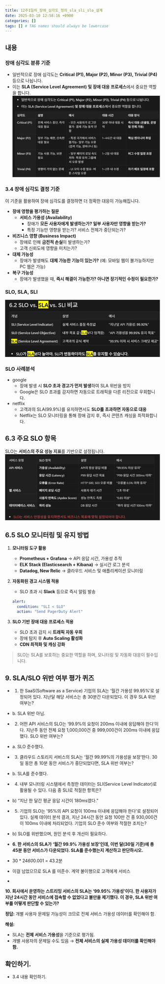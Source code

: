 ```yaml
---
title: 12주1일차_장애_심각도_정의_sla_sli_slo_설계
date: 2025-03-10 12:58:16 +0900
categories: []
tags: [] # TAG names should always be lowercase
---
```


## 내용
### **장애 심각도 분류 기준**

- 일반적으로 장애 심각도는 **Critical (P1), Major (P2), Minor (P3), Trivial (P4)** 등으로 나뉩니다.
- 이는 **SLA (Service Level Agreement) 및 장애 대응 프로세스**에서 중요한 역할을 합니다.
![](assets/img/posts/2025-03-10-21-12-51.png)


### 3.4 장애 심각도 결정 기준

이 기준을 활용하여 장애 심각도를 결정하면 더 정확한 대응이 가능해집니다.

- **장애 영향을 평가하는 질문**
    - **서비스 가용성 (Availability)**
        - 장애가 **모든 사용자에게 발생하는가? 일부 사용자만 영향을 받는가?**
        - 특정 기능만 영향을 받는가? 서비스 전체가 중단되는가?
- **비즈니스 영향 (Business Impact)**
    - 장애로 인해 **금전적 손실**이 발생하는가?
    - 고객 신뢰도에 영향을 미치는가?
- **대체 가능성**
    - 장애가 발생해도 **대체 가능한 기능이 있는가?** (예: 모바일 웹이 불가능하지만 PC 웹은 가능)
- **복구 가능성**
    - 장애가 발생했을 때, **즉시 해결이 가능한가? 아니면 장기적인 수정이 필요한가?**
### SLO, SLA, SLI
![](assets/img/posts/2025-03-10-21-27-15.png)

### SLO 사례분석
- google
  - 장애 발생 시 **SLO 초과 경고가 먼저 발생**하여 SLA 위반을 방지
  - Google은 SLO 초과를 감지하면 자동으로 트래픽을 다른 리전으로 우회합니다.
- netflix
  - 고객과의 SLA(99.9%)를 유지하면서도 **SLO를 초과하면 자동으로 대응**
  - Netflix는 SLO 모니터링을 통해 장애 감지 후, 즉시 콘텐츠 캐싱을 최적화합니다.

## 6.3 **주요 SLO 항목**

SLO는 **서비스의 주요 성능 지표**를 기반으로 설정됩니다.
![](assets/img/posts/2025-03-10-21-59-23.png)

## 6.5 **SLO 모니터링 및 유지 방법**

1. **모니터링 도구 활용**
    - **Prometheus + Grafana** → API 응답 시간, 가용성 추적
    - **ELK Stack (Elasticsearch + Kibana)** → 실시간 로그 분석
    - **Datadog, New Relic** → 클라우드 서비스 및 애플리케이션 모니터링
2. **자동화된 경고 시스템 적용**
    - SLO 초과 시 **Slack** 등으로 즉시 알림 발송

    ```yaml
    alert:
      condition: "SLI < SLO"
      action: "Send PagerDuty Alert"
    ```

3. **SLO 기반 장애 대응 프로세스 적용**
    - SLO 초과 감지 시 **트래픽 자동 우회**
    - 장애 탐지 후 **Auto Scaling 활성화**
    - **CDN 최적화 및 캐싱 강화**

> SLO는 SLA를 보호하는 중요한 역할을 하며, 모니터링 및 자동화 대응이 필수입니다.

## 9. SLA/SLO 위반 여부 평가 퀴즈

- 1. 한 SaaS(Software as a Service) 기업의 SLA는 ‘월간 가용성 99.95%’로 설정되어 있다. 지난달 해당 서비스는 총 30분간 다운되었다. 이 경우 SLA 위반 여부는?
- b. SLA 위반 아님.

- 2. 어떤 API 서비스의 SLO는 ‘99.9%의 요청이 200ms 이내에 응답해야 한다’이다. 지난주 동안 전체 요청 1,000,000건 중 999,000건이 200ms 이내에 응답했다. SLO 위반 여부는?
- a. SLO 준수했다.

- 3. 클라우드 스토리지 서비스의 SLA는 ‘월간 99.99%의 가용성을 보장’한다. 30일 동안 총 10분 동안 서비스가 중단되었다면, SLA 위반 여부는?
- b. SLA를 준수했다.

- 4. 내부 모니터링 시스템에서 측정한 데이터는 SLI(Service Level Indicator)로 활용될 수 있다. 다음 중 SLI로 적절한 항목은?
- b) “지난 한 달간 평균 응답 시간이 180ms였다.”

- 5. 기업의 SLO는 '95%의 API 요청이 100ms 이내에 응답해야 한다'로 설정되어 있다. 실제 데이터 분석 결과, 지난 24시간 동안 요청 100만 건 중 930,000건이 100ms 이내에 처리되었다. 기업의 SLO 준수 여부와 적절한 조치는?
- b) SLO를 위반했으며, 원인 분석 후 개선이 필요하다.

- **6. 한 서비스의 SLA가 ‘월간 99.9% 가용성 보장’인데, 이번 달(30일 기준)에 총 45분 동안 서비스가 다운되었다. SLA를 준수했는지 계산하고 판단하시오.**
- 30 * 24*60*0.001 = 43.2분
- 이걸 넘었으므로 SLA 를 미준수. 계약 불이행으로 고객에게 서비스

-
**10. 회사에서 운영하는 스트리밍 서비스의 SLA는 ‘99.95% 가용성’이다. 한 사용자가 지난 24시간 동안 서비스에 접속할 수 없었다고 불만을 제기했다. 이 경우, SLA 위반 여부를 어떻게 판단할 수 있는가?**

**정답:** 개별 사용자 문제일 가능성이 크므로 전체 서비스 가용성 데이터를 확인해야 함.

**해설:**

- SLA는 **전체 서비스 가용성**을 기준으로 평가됨.
- 개별 사용자의 문제일 수도 있음 → **전체 서비스의 실제 가용성 데이터를 확인해야 함.**
## 확인하기.
* 3.4 내용 확인하기.
